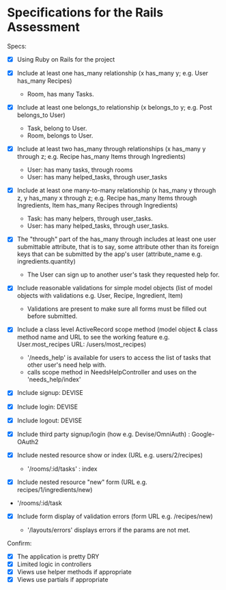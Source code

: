 # Specifications for the Rails Assessment

Specs:

- [x] Using Ruby on Rails for the project

- [x] Include at least one has_many relationship (x has_many y; e.g. User has_many Recipes)

  - Room, has many Tasks.

- [x] Include at least one belongs_to relationship (x belongs_to y; e.g. Post belongs_to User)

  - Task, belong to User.
  - Room, belongs to User.

- [x] Include at least two has_many through relationships (x has_many y through z; e.g. Recipe has_many Items through Ingredients)

  - User: has many tasks, through rooms
  - User: has many helped_tasks, through user_tasks

- [x] Include at least one many-to-many relationship (x has_many y through z, y has_many x through z; e.g. Recipe has_many Items through Ingredients, Item has_many Recipes through Ingredients)

  - Task: has many helpers, through user_tasks.
  - User: has many helped_tasks, through user_tasks.

- [x] The "through" part of the has_many through includes at least one user submittable attribute, that is to say, some attribute other than its foreign keys that can be submitted by the app's user (attribute_name e.g. ingredients.quantity)

  - The User can sign up to another user's task they requested help for.

- [x] Include reasonable validations for simple model objects (list of model objects with validations e.g. User, Recipe, Ingredient, Item)

  - Validations are present to make sure all forms must be filled out before submitted.

- [x] Include a class level ActiveRecord scope method (model object & class method name and URL to see the working feature e.g. User.most_recipes URL: /users/most_recipes)

  - '/needs_help' is available for users to access the list of tasks that other user's need help with.
  - calls scope method in NeedsHelpController and uses on the 'needs_help/index'

- [x] Include signup: DEVISE

- [x] Include login: DEVISE

- [x] Include logout: DEVISE

- [x] Include third party signup/login (how e.g. Devise/OmniAuth) : Google-OAuth2

- [x] Include nested resource show or index (URL e.g. users/2/recipes)

  - '/rooms/:id/tasks' : index

- [x] Include nested resource "new" form (URL e.g. recipes/1/ingredients/new)
- '/rooms/:id/task

- [x] Include form display of validation errors (form URL e.g. /recipes/new)

  - '/layouts/errors' displays errors if the params are not met.

Confirm:

- [x] The application is pretty DRY
- [x] Limited logic in controllers
- [x] Views use helper methods if appropriate
- [x] Views use partials if appropriate
